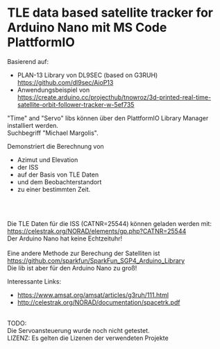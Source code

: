 # TLE data based satellite tracker for Arduino Nano mit MS Code PlattformIO

Basierend auf:
* PLAN-13 Library von DL9SEC (based on G3RUH) https://github.com/dl9sec/AioP13
* Anwendungsbeispiel von 
https://create.arduino.cc/projecthub/tnowroz/3d-printed-real-time-satellite-orbit-follower-tracker-w-5ef735


"Time" and "Servo" libs können über den PlattformIO Library Manager installiert werden.<br>
Suchbegriff "Michael Margolis".
<br>

Demonstriert die Berechnung von 
* Azimut und Elevation 
* der ISS 
* auf der Basis von TLE Daten 
* und dem Beobachterstandort 
* zu einer bestimmten Zeit.
<br>
<br>

Die TLE Daten für die ISS (CATNR=25544) können geladen werden mit:<br>
https://celestrak.org/NORAD/elements/gp.php?CATNR=25544
<br>
Der Arduino Nano hat keine Echtzeituhr!
<br><br>
Eine andere Methode zur Berechung der Satelliten ist<br>
https://github.com/sparkfun/SparkFun_SGP4_Arduino_Library<br>
Die lib ist aber für den Arduino Nano zu groß!<br>


Interessante Links:
* https://www.amsat.org/amsat/articles/g3ruh/111.html
* http://celestrak.org/NORAD/documentation/spacetrk.pdf

<br>
TODO:<br>
Die Servoansteuerung wurde noch nicht getestet.
<br>
LIZENZ: Es gelten die Lizenen der verwendeten Projekte